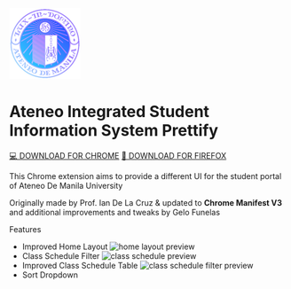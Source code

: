 ![AISISPrettifyLogo](https://github.com/Angelo-Funelas/AISISPrettifyManifestV3/blob/master/images/icon_128.png?raw=true)
# Ateneo Integrated Student Information System Prettify

[💻 DOWNLOAD FOR CHROME](https://chromewebstore.google.com/detail/aisis-prettify-improved-s/fplegjpnninijhpaajkjcnhhnnddjdam)
[🦊 DOWNLOAD FOR FIREFOX](https://angelo-funelas.github.io/AISISPrettifyManifestV3/web-ext-artifacts/aisis_prettify-0.2.7.xpi)

This Chrome extension aims to provide a different UI for the student portal of Ateneo De Manila University

Originally made by Prof. Ian De La Cruz & updated to **Chrome Manifest V3** and additional improvements and tweaks by Gelo Funelas

Features
- Improved Home Layout
![home layout preview](https://media.discordapp.net/attachments/1257747810913357945/1259420008711454853/image.png?ex=668b9dc8&is=668a4c48&hm=4ba4753ef2e83aed8e5b30c63bd2fc22e228af9e0148fa20493e25714e0af50c&=&format=webp&quality=lossless&width=1288&height=671)
- Class Schedule Filter
![class schedule preview](https://media.discordapp.net/attachments/1257747810913357945/1257748411793539154/preview2.png?ex=668b77bd&is=668a263d&hm=c82528656fe4e0f61fbe7bc78327f9c324072cce967bb8e682ed5a1c7c17cdc4&=&format=webp&quality=lossless&width=1327&height=671)
- Improved Class Schedule Table
![class schedule filter preview](https://media.discordapp.net/attachments/1257747810913357945/1257748412120563722/preview1.png?ex=668b77bd&is=668a263d&hm=7684f704a9fb0dccf7991a5c356cc43dc0ac47435b3c435a0899fd38e514567b&=&format=webp&quality=lossless&width=1440&height=655)
- Sort Dropdown
